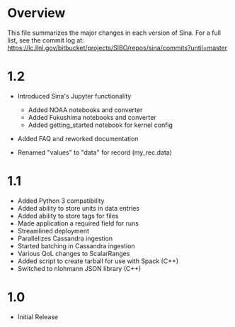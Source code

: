 Overview
========

This file summarizes the major changes in each version of Sina. For a full list,
see the commit log at: 
https://lc.llnl.gov/bitbucket/projects/SIBO/repos/sina/commits?until=master

1.2
===
- Introduced Sina's Jupyter functionality

  - Added NOAA notebooks and converter
  - Added Fukushima notebooks and converter
  - Added getting_started notebook for kernel config

- Added FAQ and reworked documentation
- Renamed "values" to "data" for record (my_rec.data)

1.1
===
- Added Python 3 compatibility
- Added ability to store units in data entries
- Added ability to store tags for files
- Made application a required field for runs
- Streamlined deployment
- Parallelizes Cassandra ingestion
- Started batching in Cassandra ingestion
- Various QoL changes to ScalarRanges
- Added script to create tarball for use with Spack (C++)
- Switched to nlohmann JSON library (C++)


1.0
===
- Initial Release
